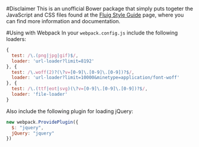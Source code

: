 #Disclaimer
This is an unofficial Bower package that simply puts togeter the JavaScript and CSS files found at the [Fluig Style Guide](http://style.fluig.com/) page, where you can find more information and documentation.

#Using with Webpack
In your `webpack.config.js` include the following loaders:
```javascript
{
  test: /\.(png|jpg|gif)$/,
  loader: 'url-loader?limit=8192'
}, {
  test: /\.woff(2)?(\?v=[0-9]\.[0-9]\.[0-9])?$/,
  loader: 'url-loader?limit=10000&minetype=application/font-woff'
}, {
  test: /\.(ttf|eot|svg)(\?v=[0-9]\.[0-9]\.[0-9])?$/,
  loader: 'file-loader'
}
```
Also include the following plugin for loading jQuery:
```javascript
new webpack.ProvidePlugin({
  $: "jquery",
  jQuery: "jquery"
})
```
